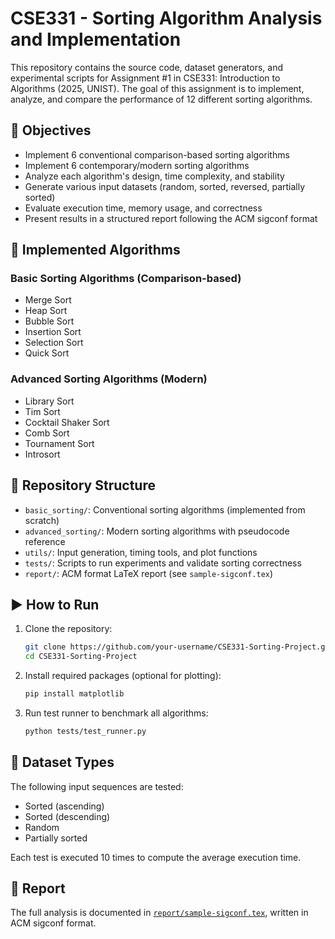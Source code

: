 # CSE331 - Sorting Algorithm Analysis and Implementation

This repository contains the source code, dataset generators, and experimental scripts for Assignment #1 in CSE331: Introduction to Algorithms (2025, UNIST). The goal of this assignment is to implement, analyze, and compare the performance of 12 different sorting algorithms.

## 📌 Objectives

- Implement 6 conventional comparison-based sorting algorithms
- Implement 6 contemporary/modern sorting algorithms
- Analyze each algorithm's design, time complexity, and stability
- Generate various input datasets (random, sorted, reversed, partially sorted)
- Evaluate execution time, memory usage, and correctness
- Present results in a structured report following the ACM sigconf format

## 🔧 Implemented Algorithms

### Basic Sorting Algorithms (Comparison-based)

- Merge Sort
- Heap Sort
- Bubble Sort
- Insertion Sort
- Selection Sort
- Quick Sort

### Advanced Sorting Algorithms (Modern)

- Library Sort
- Tim Sort
- Cocktail Shaker Sort
- Comb Sort
- Tournament Sort
- Introsort

## 📁 Repository Structure

- `basic_sorting/`: Conventional sorting algorithms (implemented from scratch)
- `advanced_sorting/`: Modern sorting algorithms with pseudocode reference
- `utils/`: Input generation, timing tools, and plot functions
- `tests/`: Scripts to run experiments and validate sorting correctness
- `report/`: ACM format LaTeX report (see `sample-sigconf.tex`)

## ▶️ How to Run

1. Clone the repository:
   ```bash
   git clone https://github.com/your-username/CSE331-Sorting-Project.git
   cd CSE331-Sorting-Project
   ```

2. Install required packages (optional for plotting):
   ```bash
   pip install matplotlib
   ```

3. Run test runner to benchmark all algorithms:
   ```bash
   python tests/test_runner.py
   ```

## 🧪 Dataset Types

The following input sequences are tested:

- Sorted (ascending)
- Sorted (descending)
- Random
- Partially sorted

Each test is executed 10 times to compute the average execution time.

## 📄 Report

The full analysis is documented in [`report/sample-sigconf.tex`](report/sample-sigconf.tex), written in ACM sigconf format.